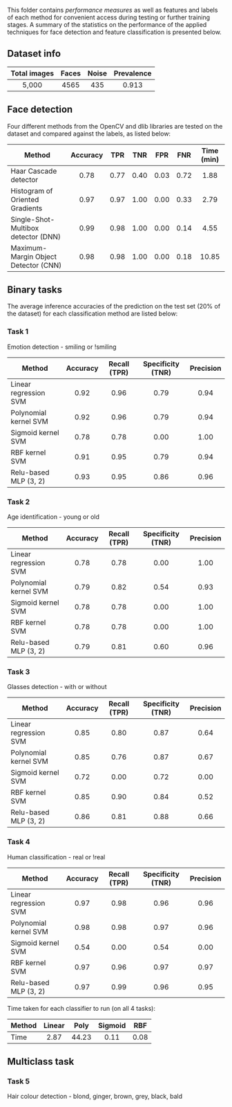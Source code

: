 This folder contains _performance measures_ as well as features and labels of each method 
for convenient access during testing or further training stages. A summary of the statistics
on the performance of the applied techniques for face detection and feature classification 
is presented below.

## Dataset info

| Total images | Faces | Noise | Prevalence |
|:------------:|:-----:|:-----:|:----------:|
|    5,000     |  4565 |  435  |   0.913    |

## Face detection
Four different methods from the OpenCV and dlib libraries are tested on the dataset and compared against the labels, 
as listed below:

|                 Method               | Accuracy |  TPR  | TNR | FPR | FNR  | Time (min) |
| ------------------------------------ |:--------:|:-----:|:-----:|:-----:|:----:|:-----:|
| Haar Cascade detector                |   0.78   |  0.77 | 0.40 | 0.03 | 0.72 | 1.88  |
| Histogram of Oriented Gradients      |   0.97   |  0.97 | 1.00 | 0.00 | 0.33 | 2.79  |
| Single-Shot-Multibox detector (DNN)  |   0.99   |  0.98 | 1.00 | 0.00 | 0.14 | 4.55  |
| Maximum-Margin Object Detector (CNN) |   0.98   |  0.98 | 1.00 | 0.00 | 0.18 | 10.85 |


## Binary tasks

The average inference accuracies of the prediction on the test set (20% of the dataset) for each classification method are listed below:

### Task 1

Emotion detection - smiling or !smiling

|              Method            |   Accuracy  |  Recall (TPR) | Specificity (TNR) | Precision |
| ------------------------------ |:-----------:|:-------------:|:-----------------:|:---------:|
| Linear regression SVM          |     0.92    |     0.96      |        0.79       |   0.94    |
| Polynomial kernel SVM          |     0.92    |     0.96      |        0.79       |   0.94    |
| Sigmoid kernel SVM             |     0.78    |     0.78      |        0.00       |   1.00    |
| RBF kernel SVM                 |     0.91    |     0.95      |        0.79       |   0.94    |
| Relu-based MLP (3, 2)       |     0.93    |     0.95      |        0.86       |   0.96    |

### Task 2

Age identification - young or old

|              Method            |   Accuracy  |  Recall (TPR) | Specificity (TNR) | Precision |
| ------------------------------ |:-----------:|:-------------:|:-----------------:|:---------:|
| Linear regression SVM         |   0.78   |     0.78      |        0.00       |   1.00    |
| Polynomial kernel SVM         |   0.79   |     0.82      |        0.54       |   0.93    |
| Sigmoid kernel SVM            |   0.78   |     0.78      |        0.00       |   1.00    |
| RBF kernel SVM                 |   0.78   |     0.78      |        0.00       |   1.00    |
| Relu-based MLP (3, 2)       |     0.79    |     0.81      |        0.60       |   0.96    |

### Task 3

Glasses detection - with or without

|              Method            |   Accuracy  |  Recall (TPR) | Specificity (TNR) | Precision |
| ------------------------------ |:-----------:|:-------------:|:-----------------:|:---------:|
| Linear regression SVM         |   0.85   |     0.80      |        0.87       |    0.64   |
| Polynomial kernel SVM         |   0.85   |     0.76      |        0.87       |    0.67   |
| Sigmoid kernel SVM            |   0.72   |     0.00      |        0.72       |    0.00   |
| RBF kernel SVM                 |   0.85   |     0.90      |        0.84       |    0.52   |
| Relu-based MLP (3, 2)       |     0.86    |     0.81      |        0.88       |   0.66    |

### Task 4

Human classification - real or !real

|              Method            |   Accuracy  |  Recall (TPR) | Specificity (TNR) | Precision |
| ------------------------------ |:-----------:|:-------------:|:-----------------:|:---------:|
| Linear regression SVM         |   0.97   |     0.98      |       0.96        |    0.96   |
| Polynomial kernel SVM         |   0.98   |     0.98      |       0.97        |    0.96   |
| Sigmoid kernel SVM            |   0.54   |     0.00      |       0.54        |    0.00   |
| RBF kernel SVM                 |   0.97   |     0.96      |       0.97        |    0.97   |
| Relu-based MLP (3, 2)        |     0.97    |     0.99      |        0.96       |   0.95    |


Time taken for each classifier to run (on all 4 tasks):

|  Method  | Linear |  Poly | Sigmoid | RBF  |
| -------- |:------:|:------:|:------:|:----:|
| Time     |  2.87  | 44.23  |  0.11  | 0.08 |

## Multiclass task

### Task 5

Hair colour detection - blond, ginger, brown, grey, black, bald
